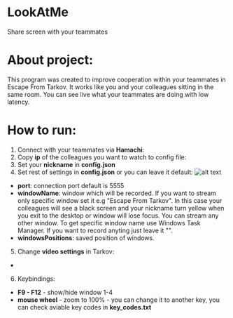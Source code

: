 # LookAtMe
Share screen with your teammates

# About project:
This program was created to improve cooperation within your teammates in Escape From Tarkov. It works like you and your colleagues sitting in the same room. You can see live what your teammates are doing with low latency.

# How to run:

1. Connect with your teammates via **Hamachi**:
2. Copy **ip** of the colleagues you want to watch to config file:
3. Set your **nickname** in **config.json**
4. Set rest of settings in **config.json** or you can leave it default:
![alt text](https://imageup.me/images/62bc8d44-ce08-4bb2-9aba-ae3a8da5ad42.jpeg)
- **port**: connection port default is 5555
- **windowName**: window which will be recorded. If you want to stream only specific window set it e.g "Escape From Tarkov". In this case your colleagues will see a black screen and your nickname turn yellow when you exit to the desktop or window will lose focus. You can stream any other window. To get specific window name use Windows Task Manager. If you want to record anyting just leave it "".
- **windowsPositions**: saved position of windows.


5. Change **video settings** in Tarkov:
- 

6. Keybindings:
 - **F9 - F12** - show/hide window 1-4
 - **mouse wheel** - zoom to 100% - you can change it to another key, you can check aviable key codes in **key_codes.txt**
